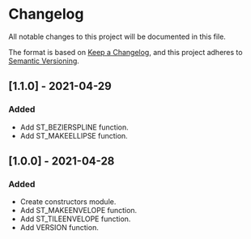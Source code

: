 # Changelog
All notable changes to this project will be documented in this file.

The format is based on [Keep a Changelog](https://keepachangelog.com/en/1.0.0/),
and this project adheres to [Semantic Versioning](https://semver.org/spec/v2.0.0.html).

## [1.1.0] - 2021-04-29

### Added
- Add ST_BEZIERSPLINE function.
- Add ST_MAKEELLIPSE function.

## [1.0.0] - 2021-04-28

### Added
- Create constructors module.
- Add ST_MAKEENVELOPE function.
- Add ST_TILEENVELOPE function.
- Add VERSION function.